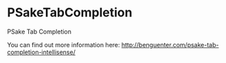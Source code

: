 PSakeTabCompletion
==================

PSake Tab Completion

You can find out more information here: http://benguenter.com/psake-tab-completion-intellisense/